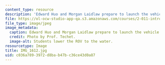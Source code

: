 ```yaml
---
content_type: resource
description: 'Edward Huo and Morgan Laidlaw prepare to launch the vehicle. '
file: https://ol-ocw-studio-app-qa.s3.amazonaws.com/courses/2-011-introduction-to-ocean-science-and-engineering-spring-2006/c036a7893972d8bab47bc36ce43d0a87_IMG_1612.jpg
file_type: image/jpeg
image_metadata:
  caption: Edward Huo and Morgan Laidlaw prepare to launch the vehicle.
  credit: Photo by Prof. Techet.
  image-alt: Students lower the ROV to the water.
resourcetype: Image
title: IMG_1612.jpg
uid: c036a789-3972-d8ba-b47b-c36ce43d0a87
---
```

